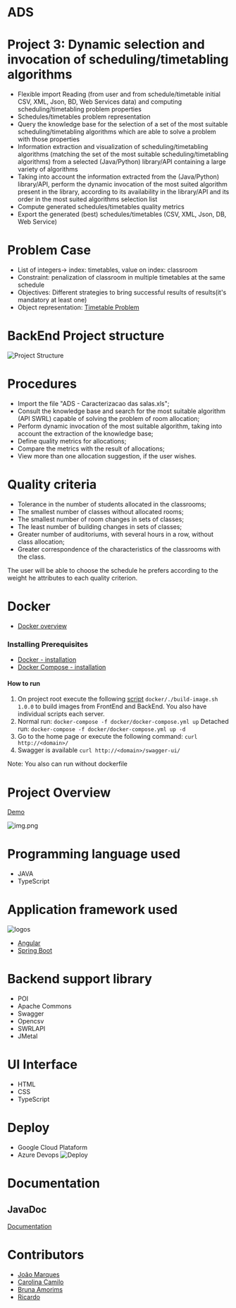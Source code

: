 # ADS

# Project 3: Dynamic selection and invocation of scheduling/timetabling algorithms

- Flexible import Reading (from user and from schedule/timetable initial CSV, XML, Json, BD, Web Services data) and
  computing scheduling/timetabling problem properties
- Schedules/timetables problem representation
- Query the knowledge base for the selection of a set of the most suitable scheduling/timetabling algorithms which are
  able to solve a problem with those properties
- Information extraction and visualization of scheduling/timetabling algorithms (matching the set of the most suitable
  scheduling/timetabling algorithms) from a selected (Java/Python) library/API containing a large variety of algorithms
- Taking into account the information extracted from the (Java/Python) library/API, perform the dynamic invocation of
  the most suited algorithm present in the library, according to its availability in the library/API and its order in
  the most suited algorithms selection list
- Compute generated schedules/timetables quality metrics
- Export the generated (best) schedules/timetables (CSV, XML, Json, DB, Web Service)

# Problem Case
- List of integers-> index: timetables, value on index: classroom
- Constraint: penalization of classroom in multiple timetables at the same schedule
- Objectives: Different strategies to bring successful results of results(it's mandatory at least one)
- Object representation: [Timetable Problem](adsbe/src/main/java/com/ads/manager/algorithms/TimetableProblem.java)

# BackEnd Project structure
![Project Structure](assets/project_structure.png)

# Procedures
  - Import the file "ADS - Caracterizacao das salas.xls";
  - Consult the knowledge base and search for the most suitable algorithm (API SWRL) capable of solving the problem of room allocation;
  - Perform dynamic invocation of the most suitable algorithm, taking into account the extraction of the knowledge base;
  - Define quality metrics for allocations;
  - Compare the metrics with the result of allocations;
  - View more than one allocation suggestion, if the user wishes.

# Quality criteria
  - Tolerance in the number of students allocated in the classrooms;
  - The smallest number of classes without allocated rooms;
  - The smallest number of room changes in sets of classes;
  - The least number of building changes in sets of classes;
  - Greater number of auditoriums, with several hours in a row, without class allocation;
  - Greater correspondence of the characteristics of the classrooms with the class.

The user will be able to choose the schedule he prefers according to the weight he attributes to each quality criterion.

# Docker
  - [Docker overview](docker/README.md)

### Installing Prerequisites
* [Docker - installation](https://docs.docker.com/engine/install/ubuntu/)
* [Docker Compose - installation](https://docs.docker.com/compose/install/)

#### How to run
1) On project root execute the following [script](docker/build-image.sh) ```docker/./build-image.sh 1.0.0``` to build images from FrontEnd and BackEnd. You also have individual scripts each server.
2) Normal run: ```docker-compose -f docker/docker-compose.yml up``` Detached
   run: ```docker-compose -f docker/docker-compose.yml up -d```
3) Go to the home page or execute the following command: ```curl http://<domain>/```
4) Swagger is available ```curl http://<domain>/swagger-ui/```

Note: You also can run without dockerfile

# Project Overview

[Demo](https://ads-group13-project3.azurewebsites.net/)

![img.png](assets/project_page.png)

# Programming language used
- JAVA
- TypeScript

# Application framework used
![logos](assets/440-4406517_spring-boot-websockets-angular-angular-js-icon-png.png)
* [Angular](https://angular.io/)
* [Spring Boot](https://spring.io/projects/spring-boot)

# Backend support library
- POI
- Apache Commons
- Swagger
- Opencsv
- SWRLAPI
- JMetal

# UI Interface
- HTML
- CSS
- TypeScript

# Deploy
- Google Cloud Plataform
- Azure Devops
![Deploy](assets/Deploy.png)

# Documentation
## JavaDoc
[Documentation](javadoc/index.html)

# Contributors 
* [João Marques](https://github.com/jmamarques)
* [Carolina Camilo](https://github.com/CarolinaCamilo)
* [Bruna Amorims](https://github.com/brunaamorims)
* [Ricardo](https://github.com/Ricrolim)
